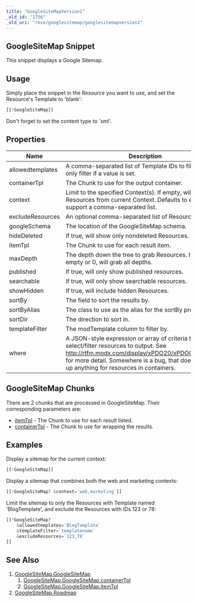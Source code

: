 ```yaml
---
title: "GoogleSiteMapVersion1"
_old_id: "1756"
_old_uri: "revo/googlesitemap/googlesitemapversion1"
---
```


## GoogleSiteMap Snippet

This snippet displays a Google Sitemap.

## Usage

Simply place the snippet in the Resource you want to use, and set the Resource's Template to 'blank':

``` php
[[!GoogleSiteMap]]
```

Don't forget to set the content type to 'xml'.

## Properties

| Name             | Description                                                                                                                                                                                                                                  | Default Value                               |
| ---------------- | -------------------------------------------------------------------------------------------------------------------------------------------------------------------------------------------------------------------------------------------- | ------------------------------------------- |
| allowedtemplates | A comma-separated list of Template IDs to filter by. Will only filter if a value is set.                                                                                                                                                     |                                             |
| containerTpl     | The Chunk to use for the output container.                                                                                                                                                                                                   | gContainer                                  |
| context          | Limit to the specified Context(s). If empty, will grab Resources from current Context. Defaults to empty, can support a comma-separated list.                                                                                                |                                             |
| excludeResources | An optional comma-separated list of Resources to skip.                                                                                                                                                                                       |                                             |
| googleSchema     | The location of the GoogleSiteMap schema.                                                                                                                                                                                                    | <http://www.google.com/schemas/sitemap/0.9> |
| hideDeleted      | If true, will show only nondeleted Resources.                                                                                                                                                                                                | 1                                           |
| itemTpl          | The Chunk to use for each result item.                                                                                                                                                                                                       | gItem                                       |
| maxDepth         | The depth down the tree to grab Resources. If set to empty or 0, will grab all depths.                                                                                                                                                       | 0                                           |
| published        | If true, will only show published resources.                                                                                                                                                                                                 | 1                                           |
| searchable       | If true, will only show searchable resources.                                                                                                                                                                                                | 1                                           |
| showHidden       | If true, will include hidden Resources.                                                                                                                                                                                                      | false                                       |
| sortBy           | The field to sort the results by.                                                                                                                                                                                                            | menuindex                                   |
| sortByAlias      | The class to use as the alias for the sortBy property.                                                                                                                                                                                       | modResource                                 |
| sortDir          | The direction to sort in.                                                                                                                                                                                                                    | ASC                                         |
| templateFilter   | The modTemplate column to filter by.                                                                                                                                                                                                         | id                                          |
| where            | A JSON-style expression or array of criteria to select/filter resources to output. See <http://rtfm.modx.com/display/xPDO20/xPDOQuery.where> for more detail. Somewhere is a bug, that doesn't show up anything for resources in containers. |                                             |

## GoogleSiteMap Chunks

There are 2 chunks that are processed in GoogleSiteMap. Their corresponding parameters are:

- [itemTpl](extras/googlesitemap/googlesitemap.googlesitemap/googlesitemap.googlesitemap.itemtpl "GoogleSiteMap.GoogleSiteMap.itemTpl") - The Chunk to use for each result listed.
- [containerTpl](extras/googlesitemap/googlesitemap.googlesitemap/googlesitemap.googlesitemap.containertpl "GoogleSiteMap.GoogleSiteMap.containerTpl") - The Chunk to use for wrapping the results.

## Examples

Display a sitemap for the current context:

``` php
[[!GoogleSiteMap]]
```

Display a sitemap that combines both the web and marketing contexts:

``` php
[[!GoogleSiteMap? &context=`web,marketing`]]
```

Limit the sitemap to only the Resources with Template named 'BlogTemplate', and exclude the Resources with IDs 123 or 78:

``` php
[[!GoogleSiteMap?
    &allowedtemplates=`BlogTemplate`
    &templateFilter=`templatename`
    &excludeResources=`123,78`
]]
```

## See Also

1. [GoogleSiteMap.GoogleSiteMap](extras/googlesitemap/googlesitemap.googlesitemap)
    1. [GoogleSiteMap.GoogleSiteMap.containerTpl](extras/googlesitemap/googlesitemap.googlesitemap/googlesitemap.googlesitemap.containertpl)
    2. [GoogleSiteMap.GoogleSiteMap.itemTpl](extras/googlesitemap/googlesitemap.googlesitemap/googlesitemap.googlesitemap.itemtpl)
2. [GoogleSiteMap.Roadmap](extras/googlesitemap/googlesitemap.roadmap)
